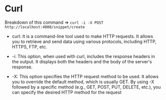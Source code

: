 # Curl

Breakdown of this command  => `curl -i -X POST http://localhost:4000/snippet/create`


- curl: It is a command-line tool used to make HTTP requests. It allows you to retrieve and send data using various protocols, including HTTP, HTTPS, FTP, etc.

- -i: This option, when used with curl, includes the response headers in the output. It displays both the headers and the body of the server's response.

- -X: This option specifies the HTTP request method to be used. It allows you to override the default method, which is usually GET. By using -X followed by a specific method (e.g., GET, POST, PUT, DELETE, etc.), you can specify the desired HTTP method for the request




